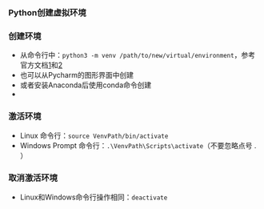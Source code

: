 ### Python创建虚拟环境

### 创建环境
 - 从命令行中：`python3 -m venv /path/to/new/virtual/environment`，参考官方文档[1](https://docs.python.org/3/library/venv.html)和[2](https://packaging.python.org/guides/installing-using-pip-and-virtual-environments)
 - 也可以从Pycharm的图形界面中创建
 - 或者安装Anaconda后使用conda命令创建
 - 
### 激活环境
 - Linux 命令行：`source VenvPath/bin/activate`
 - Windows Prompt 命令行：`.\VenvPath\Scripts\activate`（不要忽略点号 . ）

### 取消激活环境

 - Linux和Windows命令行操作相同：`deactivate`

